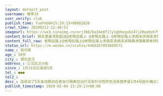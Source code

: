 ```yaml
---
layout: default_post
username: 噗李33
user_verify: club
publish_time: TueFeb0415:29:13+08002020
crawl_time: 20200212-12:40:51
imageurl: https://wx3.sinaimg.cn/orj360/6a34e8f1ly1gbkegob24lj20qo0zk79z.jpg,https://wx2.sinaimg.cn/orj360/6a34e8f1ly1gbkegnkj6yj20qo0zktgi.jpg,https://wx2.sinaimg.cn/orj360/6a34e8f1ly1gbkegnsyycj20qo0zkady.jpg,https://wx1.sinaimg.cn/orj360/6a34e8f1ly1gbkego11blj20hf0zkad0.jpg,https://wx2.sinaimg.cn/orj360/6a34e8f1ly1gbkegolrgxj20u01szjut.jpg,https://wx3.sinaimg.cn/orj360/6a34e8f1ly1gbkegn8n7fj20mz0yk108.jpg
content_brief: 肺炎患者求助超话@老陶在路上 @老陶在路上 @老陶在路上求病床求病床求隔离求隔离陶老师我已私信您 烦请加我微信@央视新闻 @央视新闻 @央视新闻【姓名】易巧荣【年龄】50岁【所在城市】湖北武汉【所在小区、社区】江汉区汉兴街【患病时间】1月31日 已高烧5天【联系方式】150 7114 0913【 ...全文
content_full_raw: 老陶在路上@老陶在路上@老陶在路上求病床求病床求隔离求隔离陶老师我已私信您烦请加我微信@央视新闻@央视新闻@央视新闻【姓名】易巧荣【年龄】50岁【所在城市】湖北武汉【所在小区、社区】江汉区汉兴街【患病时间】1月31日已高烧5天【联系方式】●●●【病情描述】连续烧了5天发烧期间在家自行隔离加治疗没有针对性药吃没有营养餐1月4号拍片确诊为新型冠状病毒。现在需要病床需要隔离需要药品！！！患者女儿 方妍25岁一个女孩现在外奔波走找隔离病床，家中无男性，酒精口罩全部告急，自己跟妈妈密切接触可能在潜伏期。
status_url: https://m.weibo.cn/status/4468267093684571
name_: 易巧荣
age_: 50岁
city_: 湖北武汉
address_: 江汉区汉兴街
since_: 1月31日已高烧5天
tel_: ●●●
tel2_: 
desc_: 连续烧了5天发烧期间在家自行隔离加治疗没有针对性药吃没有营养餐1月4号拍片确诊为新型冠状病毒。现在需要病床需要隔离需要药品！！！患者女儿方妍25岁一个女孩现在外奔波走找隔离病床，家中无男性，酒精口罩全部告急，自己跟妈妈密切接触可能在潜伏期。
publish_timestamp: 2020-02-04 15:29:13+08:00
---
```

